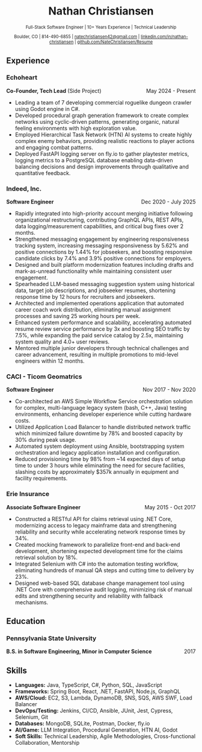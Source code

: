<div style="text-align: center;">

# Nathan Christiansen

</div>

<div style="text-align: center; font-size: 0.8em;">

Full-Stack Software Engineer | 10+ Years Experience | Technical Leadership

Boulder, CO | 814-490-6855 | natechristiansen42@gmail.com | [linkedin.com/in/nathan-christiansen](https://www.linkedin.com/in/nathan-christiansen) | [github.com/NateChristiansen/Resume](https://github.com/NateChristiansen/Resume)

</div>

## Experience

### Echoheart
<div style="display: flex; justify-content: space-between; align-items: center;">
<span><strong>Co-Founder, Tech Lead</strong> (Side Project)</span>
<span>May 2024 - Present</span>
</div>

* Leading a team of 7 developing commercial roguelike dungeon crawler using Godot engine in C#.
* Developed procedural graph generation framework to create complex networks using cyclic-driven patterns, generating organic, natural feeling environments with high exploration value.
* Employed Hierarchical Task Network (HTN) AI systems to create highly complex enemy behaviors, providing realistic reactions to player actions and engaging combat patterns.
* Deployed FastAPI logging server on fly.io to gather playtester metrics, logging metrics to a PostgreSQL database enabling data-driven balancing decisions and design improvements through qualitative and quantitative feedback.

### Indeed, Inc.
<div style="display: flex; justify-content: space-between; align-items: center;">
<strong>Software Engineer</strong>
<span>Dec 2020 - July 2025</span>
</div>

* Rapidly integrated into high-priority account merging initiative following organizational restructuring, contributing GraphQL APIs, REST APIs, data logging/measurement capabilities, and critical bug fixes over 2 months.
* Strengthened messaging engagement by engineering responsiveness tracking system, increasing messaging responsiveness by 5.62% and positive connections by 1.44% for jobseekers, and boosting responsive candidate clicks by 7.4% and 3.9% positive connections for employers.
* Designed and built platform modernization features including drafts and mark-as-unread functionality while maintaining consistent user engagement.
* Spearheaded LLM-based messaging suggestion system using historical data, target job descriptions, and jobseeker resumes, shortening response time by 12 hours for recruiters and jobseekers.
* Architected and implemented operations application that automated career coach work distribution, eliminating manual assignment processes and saving 25 working hours per week.
* Enhanced system performance and scalability, accelerating automated resume review service performance by 3x and boosting SEO traffic by 7.5%, while expanding the paid service catalog by 2.5x, maintaining system quality and 4.0+ user reviews.
* Mentored multiple junior developers through technical challenges and career advancement, resulting in multiple promotions to mid-level engineers within 12 months.

<div style="page-break-before: always;"></div>

### CACI - Ticom Geomatrics
<div style="display: flex; justify-content: space-between; align-items: center;">
<strong>Software Engineer</strong>
<span>Nov 2017 - Nov 2020</span>
</div>

* Co-architected an AWS Simple Workflow Service orchestration solution for complex, multi-language legacy system (bash, C++, Java) testing environments, enhancing developer experience while cutting hardware costs.
* Utilized Application Load Balancer to handle distributed network traffic which minimized failure downtime by 78% and boosted capacity by 30% during peak usage.
* Automated system deployment using Ansible, bootstrapping system orchestration and legacy application installation and configuration.
* Reduced provisioning time by 98% from ~14 expected days of setup time to under 3 hours while eliminating the need for secure facilities, slashing costs by approximately $357k annually in equipment and facility requirements.

### Erie Insurance
<div style="display: flex; justify-content: space-between; align-items: center;">
<strong>Associate Software Engineer</strong>
<span>May 2015 - Oct 2017</span>
</div>

* Constructed a RESTful API for claims retrieval using .NET Core, modernizing access to legacy mainframe data and strengthening reliability and security while accelerating network response times by 34%.
* Created mocking framework to parallelize front-end and back-end development, shortening expected development time for the claims retrieval solution by 18%.
* Integrated Selenium with C# into the automation testing workflow,  eliminating hundreds of manual QA steps and cutting time to delivery by 23%.
* Designed web-based SQL database change management tool using .NET Core with comprehensive audit logging, minimizing risk of manual edits and strengthening security and reliability with fallback mechanisms.

## Education
### Pennsylvania State University
<div style="display: flex; justify-content: space-between; align-items: center;">
<strong>B.S. in Software Engineering, Minor in Computer Science</strong>
<span>2017</span>
</div>

## Skills
 - <strong>Languages:</strong> Java, TypeScript, C#, Python, SQL, JavaScript
 - <strong>Frameworks:</strong> Spring Boot, React, .NET, FastAPI, Node.js, GraphQL
 - <strong>AWS/Cloud:</strong> EC2, S3, Lambda, DynamoDB, SNS, SQS, AWS SWF, Load Balancer
 - <strong>DevOps/Testing:</strong> Jenkins, CI/CD, Ansible, JUnit, Jest, Cypress, Selenium, Git
 - <strong>Databases:</strong> MongoDB, SQLite, Postman, Docker, fly.io
 - <strong>AI/Game:</strong> LLM Integration, Procedural Generation, HTN AI, Godot
 - <strong>Soft Skills:</strong> Technical Leadership, Agile Methodologies, Cross-functional Collaboration, Mentorship
